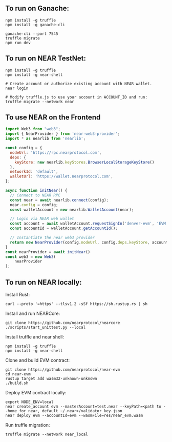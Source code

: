 ## To run on Ganache:

```
npm install -g truffle
npm install -g ganache-cli

ganache-cli --port 7545
truffle migrate 
npm run dev
```

## To run on NEAR TestNet:

```
npm install -g truffle
npm install -g near-shell

# Create account or authorize existing account with NEAR wallet.
near login

# Modify truffle.js to use your account in ACCOUNT_ID and run:
truffle migrate --network near
```

## To use NEAR on the Frontend
```javascript
import Web3 from "web3";
import { NearProvider } from 'near-web3-provider';
import * as nearlib from 'nearlib';

const config = {
  nodeUrl: 'https://rpc.nearprotocol.com',
  deps: {
    keyStore: new nearlib.keyStores.BrowserLocalStorageKeyStore()
  },
  networkId: 'default',
  walletUrl: 'https://wallet.nearprotocol.com',
};

async function initNear() {
  // Connect to NEAR RPC
  const near = await nearlib.connect(config);
  near.config = config;
  const walletAccount = new nearlib.WalletAccount(near);

  // Login via NEAR web wallet
  const account = await walletAccount.requestSignIn('denver-evm', 'EVM Deployment');
  const accountId = walletAccount.getAccountId();

  // Instantiate the near web3 provider
  return new NearProvider(config.nodeUrl, config.deps.keyStore, accountId, config.networkId, 'denver-evm');
}
const nearProvider = await initNear()
const web3 = new Web3(
    nearProvider
);

```


## To run on NEAR locally:

Install Rust:
```
curl --proto '=https' --tlsv1.2 -sSf https://sh.rustup.rs | sh
```

Install and run NEARCore:
```
git clone https://github.com/nearprotocol/nearcore
./scripts/start_unittest.py --local
```

Install truffle and near shell:
```
npm install -g truffle
npm install -g near-shell
```

Clone and build EVM contract:
```
git clone https://github.com/nearprotocol/near-evm
cd near-evm
rustup target add wasm32-unknown-unknown
./build.sh
```

Deploy EVM contract locally:
```
export NODE_ENV=local
near create_account evm --masterAccount=test.near --keyPath=<path to --home for near, default ~/.near>/validator_key.json
near deploy evm --accountId=evm --wasmFile=res/near_evm.wasm
```

Run truffle migration:
```
truffle migrate --network near_local
```


